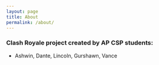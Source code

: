 ```yaml
---
layout: page
title: About
permalink: /about/
---
```


### Clash Royale project created by AP CSP students: 
- Ashwin, Dante, Lincoln, Gurshawn, Vance

